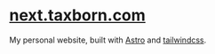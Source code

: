 # [next.taxborn.com](https://next.taxborn.com)
My personal website, built with [Astro](https://astro.build/) and [tailwindcss](https://tailwindcss.com/).